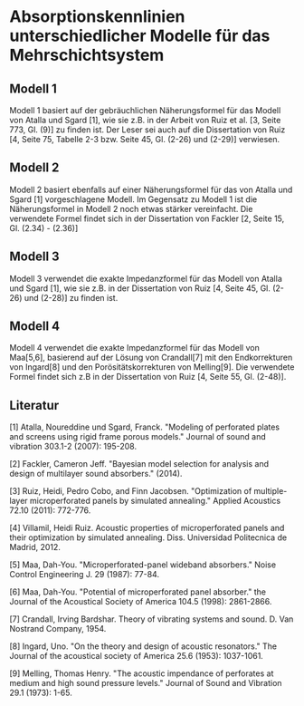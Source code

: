 # Absorptionskennlinien unterschiedlicher Modelle f&uuml;r das Mehrschichtsystem

## Modell 1

Modell 1 basiert auf der gebr&auml;uchlichen N&auml;herungsformel f&uuml;r das Modell von Atalla und Sgard [1], wie sie z.B. 
in der Arbeit von Ruiz et al. [3, Seite 773, Gl. (9)] zu finden ist. Der Leser sei auch auf die Dissertation von Ruiz 
[4, Seite 75, Tabelle 2-3 bzw. Seite 45, Gl. (2-26) und (2-29)] verwiesen.  

## Modell 2

Modell 2 basiert ebenfalls auf einer N&auml;herungsformel f&uuml;r das von Atalla und Sgard [1] vorgeschlagene
Modell. Im Gegensatz zu Modell 1 ist die N&auml;herungsformel in Modell 2 noch etwas st&auml;rker vereinfacht. Die
verwendete Formel findet sich in der Dissertation von Fackler [2, Seite 15, Gl. (2.34) - (2.36)]

## Modell 3

Modell 3 verwendet die exakte Impedanzformel f&uuml;r das Modell von Atalla und Sgard [1], wie sie z.B. 
in der Dissertation von Ruiz [4, Seite 45, Gl. (2-26) und (2-28)] zu finden ist.

## Modell 4

Modell 4 verwendet die exakte Impedanzformel f&uuml;r das Modell von Maa[5,6], basierend auf der L&ouml;sung von
Crandall[7] mit den Endkorrekturen von Ingard[8] und den Por&ouml;sit&auml;tskorrekturen von Melling[9]. Die 
verwendete Formel findet sich z.B in der Dissertation von Ruiz [4, Seite 55, Gl. (2-48)].


## Literatur

[1] Atalla, Noureddine und Sgard, Franck. "Modeling of perforated plates and screens using rigid frame porous models."
Journal of sound and vibration 303.1-2 (2007): 195-208.

[2] Fackler, Cameron Jeff. "Bayesian model selection for analysis and design of multilayer sound absorbers." (2014).

[3] Ruiz, Heidi, Pedro Cobo, and Finn Jacobsen. "Optimization of multiple-layer microperforated panels by simulated
annealing." Applied Acoustics 72.10 (2011): 772-776.

[4] Villamil, Heidi Ruiz. Acoustic properties of microperforated panels and their optimization by simulated annealing. 
Diss. Universidad Politecnica de Madrid, 2012.

[5] Maa, Dah-You. "Microperforated-panel wideband absorbers." Noise Control Engineering J. 29 (1987): 77-84.

[6] Maa, Dah-You. "Potential of microperforated panel absorber." the Journal of the Acoustical Society of America 104.5
(1998): 2861-2866.

[7] Crandall, Irving Bardshar. Theory of vibrating systems and sound. D. Van Nostrand Company, 1954.

[8] Ingard, Uno. "On the theory and design of acoustic resonators." The Journal of the acoustical society of America 25.6
(1953): 1037-1061.

[9] Melling, Thomas Henry. "The acoustic impendance of perforates at medium and high sound pressure levels." 
Journal of Sound and Vibration 29.1 (1973): 1-65.

